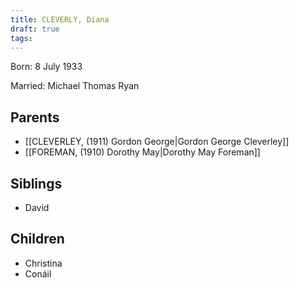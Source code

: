 ```yaml
---
title: CLEVERLY, Diana
draft: true
tags:
---
```

Born: 8 July 1933

Married: Michael Thomas Ryan

## Parents
- [[CLEVERLEY, (1911) Gordon George|Gordon George Cleverley]]
- [[FOREMAN, (1910) Dorothy May|Dorothy May Foreman]]

## Siblings
- David

## Children
- Christina
- Conáil